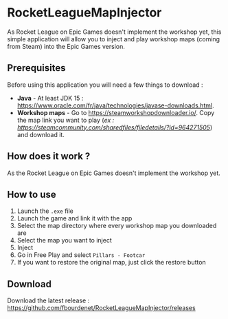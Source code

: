 # RocketLeagueMapInjector
As Rocket League on Epic Games doesn't implement the workshop yet, this simple application will allow you to inject and play workshop maps (coming from Steam) into the Epic Games version.

## Prerequisites
Before using this application you will need a few things to download :
- **Java** - At least JDK 15 : https://www.oracle.com/fr/java/technologies/javase-downloads.html.
- **Workshop maps** - Go to https://steamworkshopdownloader.io/. Copy the map link you want to play (*ex : https://steamcommunity.com/sharedfiles/filedetails/?id=964271505*) and download it.

## How does it work ?
As the Rocket League on Epic Games doesn't implement the workshop yet.

## How to use
1. Launch the `.exe` file
2. Launch the game and link it with the app
3. Select the map directory where every workshop map you downloaded are
4. Select the map you want to inject
5. Inject
6. Go in Free Play and select `Pillars - Footcar`
7. If you want to restore the original map, just click the restore button

## Download
Download the latest release : https://github.com/fbourdenet/RocketLeagueMapInjector/releases
